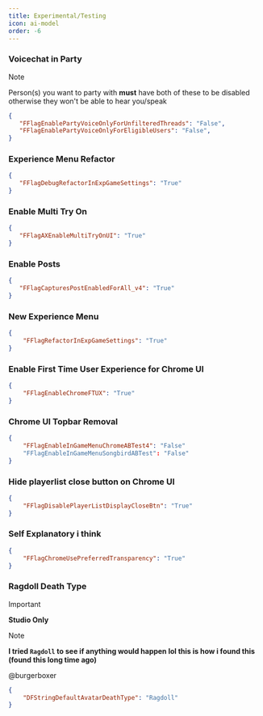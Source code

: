 ```yaml
---
title: Experimental/Testing
icon: ai-model
order: -6
---
```


### Voicechat in Party
> [!NOTE]
> Person(s) you want to party with **must** have both of these to be disabled otherwise they won't be able to hear you/speak
```json
{
   "FFlagEnablePartyVoiceOnlyForUnfilteredThreads": "False",
   "FFlagEnablePartyVoiceOnlyForEligibleUsers": "False",
}
```
### Experience Menu Refactor
```json
{
   "FFlagDebugRefactorInExpGameSettings": "True"
}
```
### Enable Multi Try On
```json
{
   "FFlagAXEnableMultiTryOnUI": "True"
}
```
### Enable Posts
```json
{
   "FFlagCapturesPostEnabledForAll_v4": "True"
}
```
### New Experience Menu
```json
{
    "FFlagRefactorInExpGameSettings": "True"
}
```
### Enable First Time User Experience for Chrome UI
```json
{
    "FFlagEnableChromeFTUX": "True"
}
```
### Chrome UI Topbar Removal
```json
{
    "FFlagEnableInGameMenuChromeABTest4": "False"
    "FFlagEnableInGameMenuSongbirdABTest": "False"
}
```
### Hide playerlist close button on Chrome UI
```json
{
    "FFlagDisablePlayerListDisplayCloseBtn": "True"
}
```
### Self Explanatory i think
```json
{
    "FFlagChromeUsePreferredTransparency": "True"
}
```
### Ragdoll Death Type

> [!IMPORTANT]
> **Studio Only**

> [!NOTE]
> **I tried `Ragdoll` to see if anything would happen lol this is how i found this (found this long time ago)**

@burgerboxer
```json
{
    "DFStringDefaultAvatarDeathType": "Ragdoll"
}
```
